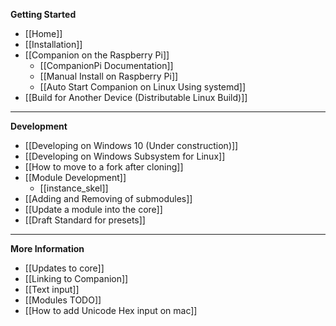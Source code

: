 **Getting Started**
* [[Home]]
* [[Installation]]
* [[Companion on the Raspberry Pi]]
  * [[CompanionPi Documentation]]
  * [[Manual Install on Raspberry Pi]]
  * [[Auto Start Companion on Linux Using systemd]]
* [[Build for Another Device (Distributable Linux Build)]]

---

**Development**
* [[Developing on Windows 10 (Under construction)]]
* [[Developing on Windows Subsystem for Linux]]
* [[How to move to a fork after cloning]]
* [[Module Development]]
  * [[instance_skel]]
* [[Adding and Removing of submodules]]
* [[Update a module into the core]]
* [[Draft Standard for presets]]

---

**More Information**
* [[Updates to core]]
* [[Linking to Companion]]
* [[Text input]]
* [[Modules TODO]]
* [[How to add Unicode Hex input on mac]]